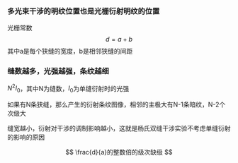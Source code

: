### 多光束干涉的明纹位置也是光栅衍射明纹的位置

光栅常数
$$
d = a + b
$$
其中a是每个狭缝的宽度，b是相邻狭缝的间距

### 缝数越多，光强越强，条纹越细
$N^2I_0$，其中N为缝数，$I_0$为单缝衍射时的光强

如果有N条狭缝，那么产生的衍射条纹图像，相邻的主极大有N-1条暗纹，N-2个次级大

缝宽越小，衍射对干涉的调制影响越小，这就是杨氏双缝干涉实验不考虑单缝衍射的影响的原因

$$
\frac{d}{a}的整数倍的级次缺级
$$